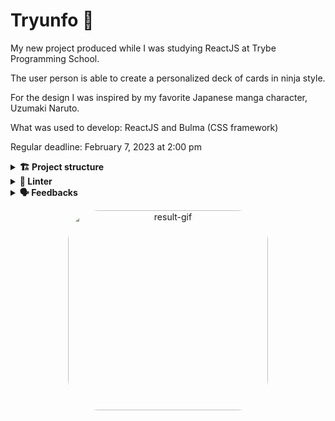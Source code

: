 # Tryunfo 🥷

My new project produced while I was studying ReactJS at Trybe Programming School.

The user person is able to create a personalized deck of cards in ninja style.

For the design I was inspired by my favorite Japanese manga character, Uzumaki Naruto.

What was used to develop:
ReactJS and Bulma (CSS framework) 

Regular deadline: February 7, 2023 at 2:00 pm

<details>
  <summary><strong>🏗 Project structure</strong></summary><br />

Components created by me:
`Title.jsx`
`Form.jsx`
`Card.jsx`
`SmallTitle.jsx`
`SavedCards.jsx`
`Footer.jsx`

Style created by me:
`index.css`

</details>

<details>
  <summary><strong>🔎 Linter</strong></summary><br />

### ESLint e Stylelint

To ensure code quality, the `ESLint` and `Stylelint` linters were used in this project.

ESLint is a tool for identifying and reporting patterns found in ECMAScript/JavaScript code. In many ways it is similar to JSLint and JSHint with a few exceptions:

* ESLint uses Espree for JavaScript parsing.
* ESLint uses an AST to evaluate patterns in code.
* ESLint is completely 'pluggable', each of the rules is a plugin and you can add […]

</details>

<details>
  <summary><strong>🗣 Feedbacks</strong></summary><br />
  
_Give me feedbacks, I'm open to new ideas_ 😉

</details>

<p align="center">
  <img
    src="https://cdn.discordapp.com/attachments/1062029691860566078/1076178085344452710/video-gif-pronto.gif"
    alt="result-gif" height="320" style="border-radius:50px;">
</p>
